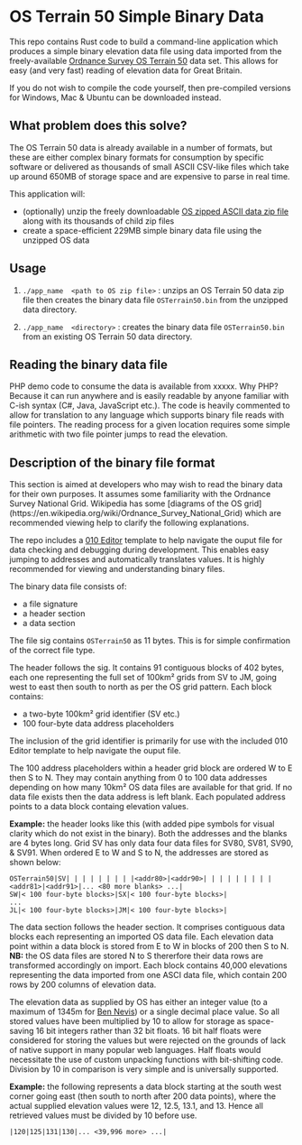 <h1>OS Terrain 50 Simple Binary Data</h1>

This repo contains Rust code to build a command-line application which produces a simple binary elevation data file using data imported from the freely-available  [Ordnance Survey OS Terrain 50](https://www.ordnancesurvey.co.uk/business-government/products/terrain-50) data set.  This allows for easy (and very fast) reading of elevation data for Great Britain.

If you do not wish to compile the code yourself, then pre-compiled versions for Windows, Mac & Ubuntu can be downloaded instead.

<h2>What problem does this solve?</h2>

The OS Terrain 50 data is already available in a number of formats, but these are either complex binary formats for consumption by specific software or delivered as thousands of small ASCII CSV-like files which take up around 650MB of storage space and are expensive to parse in real time.

This application will:

* (optionally) unzip the freely downloadable [OS zipped ASCII data zip file](https://osdatahub.os.uk/downloads/open/Terrain50) along with its thousands of child zip files
* create a space-efficient 229MB simple binary data file using the unzipped OS data

<h2>Usage</h2>

1) ``./app_name  <path to OS zip file>`` : unzips an OS Terrain 50 data zip file then creates the binary data file ``OSTerrain50.bin`` from the unzipped data directory.

2) ``./app_name  <directory>``   : creates the binary data file ``OSTerrain50.bin`` from an existing OS Terrain 50 data directory.

<h2>Reading the binary data file</h2>
PHP demo code to consume the data is available from xxxxx. Why PHP? Because it can run anywhere and is easily readable by anyone familiar with C-ish syntax (C#, Java, JavaScript etc.). The code is heavily commented to allow for translation to any language which supports binary file reads with file pointers. The reading process for a given location requires some simple arithmetic with two file pointer jumps to read the elevation.

<h2>Description of the binary file format</h2>
This section is aimed at developers who may wish to read the binary data for their own purposes. It assumes some familiarity with the Ordnance Survey National Grid. Wikipedia has some [diagrams of the OS grid](https://en.wikipedia.org/wiki/Ordnance_Survey_National_Grid) which are recommended viewing help to clarify the following explanations.

The repo includes a [010 Editor](https://www.sweetscape.com/010editor/) template to help navigate the ouput file for data checking and debugging during development. This enables easy jumping to addresses and automatically translates values. It is highly recommended for viewing and understanding binary files.

The binary data file consists of:

* a file signature
* a header section 
* a data section

The file sig contains ``OSTerrain50`` as 11 bytes. This is for simple confirmation of the correct file type.

The header follows the sig. It contains 91 contiguous blocks of 402 bytes, each one representing the full set of 100km² grids from SV to JM, going west to east then south to north as per the OS grid pattern. Each block contains:

* a two-byte 100km² grid identifier (SV etc.)
* 100 four-byte data address placeholders

The inclusion of the grid identifier is primarily for use with the included 010 Editor template to help navigate the ouput file.       

The 100 address placeholders within a header grid block are ordered W to E then S to N. They may contain anything from 0 to 100 data addresses depending on how many 10km² OS data files are available for that grid. If no data file exists then the data address is left blank. Each populated address points to a data block containg elevation values.

<b>Example:</b> the header looks like this (with added pipe symbols for visual clarity which do not exist in the binary). Both the addresses and the blanks are 4 bytes long. Grid SV has only data four data files for SV80, SV81, SV90, & SV91. When ordered E to W and S to N, the addresses are stored as shown below:

```
OSTerrain50|SV| | | | | | | | |<addr80>|<addr90>| | | | | | | | |<addr81>|<addr91>|... <80 more blanks> ...|
SW|< 100 four-byte blocks>|SX|< 100 four-byte blocks>|
...
JL|< 100 four-byte blocks>|JM|< 100 four-byte blocks>|
```
The data section follows the header section. It comprises contiguous data blocks each representing an imported OS data file. Each elevation data point within a data block is stored from E to W in blocks of 200 then S to N. <b>NB:</b> the OS data files are stored N to S thererfore their data rows are transformed accordingly on import. Each block contains 40,000 elevations representing the data imported from one ASCI data file, which contain 200 rows by 200 columns of elevation data.

The elevation data as supplied by OS has either an integer value (to a maximum of 1345m for [Ben Nevis](https://en.wikipedia.org/wiki/Ben_Nevis)) or a single decimal place value. So all stored values have been multiplied by 10 to allow for storage as space-saving 16 bit integers rather than 32 bit floats. 16 bit half floats were considered for storing the values but were rejected on the grounds of lack of native support in many popular web languages. Half floats would necessitate the use of custom unpacking functions with bit-shifting code. Division by 10 in comparison is very simple and is universally supported.

<b>Example:</b> the following represents a data block starting at the south west corner going east (then south to north after 200 data points), where the actual supplied elevation values were 12, 12.5, 13.1, and 13. Hence all retrieved values must be divided by 10 before use.

```
|120|125|131|130|... <39,996 more> ...|
```




